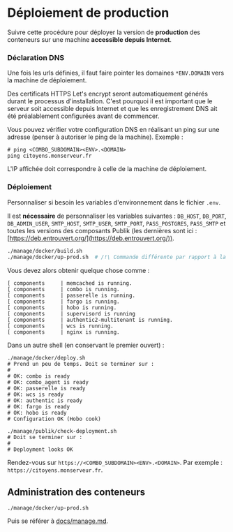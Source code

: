 # Déploiement de production

Suivre cette procédure pour déployer la version de **production** des conteneurs
sur une machine **accessible depuis Internet**.

### Déclaration DNS

Une fois les urls définies, il faut faire pointer les domaines `*ENV.DOMAIN` vers
la machine de déploiement.

Des certificats HTTPS Let's encrypt seront automatiquement générés durant le processus
d'installation. C'est pourquoi il est important que le serveur soit accessible
depuis Internet et que les enregistrement DNS ait été préalablement configurées
avant de commencer.

Vous pouvez vérifier votre configuration DNS en réalisant un ping sur une adresse
(penser à autoriser le ping de la machine). Exemple :

```
# ping <COMBO_SUBDOMAIN><ENV>.<DOMAIN>
ping citoyens.monserveur.fr
```

L'IP affichée doit correspondre à celle de la machine de déploiement.

### Déploiement

Personnaliser si besoin les variables d'environnement dans le fichier `.env`.

Il est **nécessaire** de personnaliser les variables suivantes :
`DB_HOST`, `DB_PORT`, `DB_ADMIN_USER`, `SMTP_HOST`, `SMTP_USER`, `SMTP_PORT`,
`PASS_POSTGRES`, `PASS_SMTP` et toutes les versions des composants Publik (les dernières sont ici : [https://deb.entrouvert.org/](https://deb.entrouvert.org/)).


```bash
./manage/docker/build.sh
./manage/docker/up-prod.sh  # /!\ Commande différente par rapport à la version de dev
```

Vous devez alors obtenir quelque chose comme :

```
[ components     | memcached is running.
[ components     | combo is running.
[ components     | passerelle is running.
[ components     | fargo is running.
[ components     | hobo is running.
[ components     | supervisord is running
[ components     | authentic2-multitenant is running.
[ components     | wcs is running.
[ components     | nginx is running.
```

Dans un autre shell (en conservant le premier ouvert) :

```
./manage/docker/deploy.sh
# Prend un peu de temps. Doit se terminer sur :
#
# OK: combo is ready
# OK: combo_agent is ready
# OK: passerelle is ready
# OK: wcs is ready
# OK: authentic is ready
# OK: fargo is ready
# OK: hobo is ready
# Configuration OK (Hobo cook)

./manage/publik/check-deployment.sh
# Doit se terminer sur :
#
# Deployment looks OK
```

Rendez-vous sur `https://<COMBO_SUBDOMAIN><ENV>.<DOMAIN>`. Par exemple :
`https://citoyens.monserveur.fr`.

## Administration des conteneurs

```
./manage/docker/up-prod.sh
```

Puis se référer à [docs/manage.md](2_manage.md).
